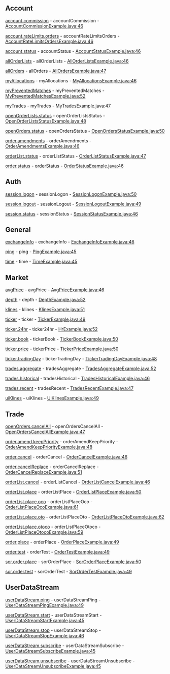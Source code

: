 ## Account

[account.commission](https://developers.binance.com/docs/binance-spot-api-docs/websocket-api/account-requests#account-commission-rates-user_data) - accountCommission - [AccountCommissionExample.java:46](/examples/spot/src/main/java/com/binance/connector/client/spot/websocket/api/account/AccountCommissionExample.java#L46)

[account.rateLimits.orders](https://developers.binance.com/docs/binance-spot-api-docs/websocket-api/account-requests#unfilled-order-count-user_data) - accountRateLimitsOrders - [AccountRateLimitsOrdersExample.java:46](/examples/spot/src/main/java/com/binance/connector/client/spot/websocket/api/account/AccountRateLimitsOrdersExample.java#L46)

[account.status](https://developers.binance.com/docs/binance-spot-api-docs/websocket-api/account-requests#account-information-user_data) - accountStatus - [AccountStatusExample.java:46](/examples/spot/src/main/java/com/binance/connector/client/spot/websocket/api/account/AccountStatusExample.java#L46)

[allOrderLists](https://developers.binance.com/docs/binance-spot-api-docs/websocket-api/account-requests#account-order-list-history-user_data) - allOrderLists - [AllOrderListsExample.java:46](/examples/spot/src/main/java/com/binance/connector/client/spot/websocket/api/account/AllOrderListsExample.java#L46)

[allOrders](https://developers.binance.com/docs/binance-spot-api-docs/websocket-api/account-requests#account-order-history-user_data) - allOrders - [AllOrdersExample.java:47](/examples/spot/src/main/java/com/binance/connector/client/spot/websocket/api/account/AllOrdersExample.java#L47)

[myAllocations](https://developers.binance.com/docs/binance-spot-api-docs/websocket-api/account-requests#account-allocations-user_data) - myAllocations - [MyAllocationsExample.java:46](/examples/spot/src/main/java/com/binance/connector/client/spot/websocket/api/account/MyAllocationsExample.java#L46)

[myPreventedMatches](https://developers.binance.com/docs/binance-spot-api-docs/websocket-api/account-requests#account-prevented-matches-user_data) - myPreventedMatches - [MyPreventedMatchesExample.java:52](/examples/spot/src/main/java/com/binance/connector/client/spot/websocket/api/account/MyPreventedMatchesExample.java#L52)

[myTrades](https://developers.binance.com/docs/binance-spot-api-docs/websocket-api/account-requests#account-trade-history-user_data) - myTrades - [MyTradesExample.java:47](/examples/spot/src/main/java/com/binance/connector/client/spot/websocket/api/account/MyTradesExample.java#L47)

[openOrderLists.status](https://developers.binance.com/docs/binance-spot-api-docs/websocket-api/account-requests#current-open-order-lists-user_data) - openOrderListsStatus - [OpenOrderListsStatusExample.java:48](/examples/spot/src/main/java/com/binance/connector/client/spot/websocket/api/account/OpenOrderListsStatusExample.java#L48)

[openOrders.status](https://developers.binance.com/docs/binance-spot-api-docs/websocket-api/account-requests#current-open-orders-user_data) - openOrdersStatus - [OpenOrdersStatusExample.java:50](/examples/spot/src/main/java/com/binance/connector/client/spot/websocket/api/account/OpenOrdersStatusExample.java#L50)

[order.amendments](https://developers.binance.com/docs/binance-spot-api-docs/websocket-api/account-requests#query-order-amendments-user_data) - orderAmendments - [OrderAmendmentsExample.java:46](/examples/spot/src/main/java/com/binance/connector/client/spot/websocket/api/account/OrderAmendmentsExample.java#L46)

[orderList.status](https://developers.binance.com/docs/binance-spot-api-docs/websocket-api/account-requests#query-order-list-user_data) - orderListStatus - [OrderListStatusExample.java:47](/examples/spot/src/main/java/com/binance/connector/client/spot/websocket/api/account/OrderListStatusExample.java#L47)

[order.status](https://developers.binance.com/docs/binance-spot-api-docs/websocket-api/account-requests#query-order-user_data) - orderStatus - [OrderStatusExample.java:46](/examples/spot/src/main/java/com/binance/connector/client/spot/websocket/api/account/OrderStatusExample.java#L46)

## Auth

[session.logon](https://developers.binance.com/docs/binance-spot-api-docs/websocket-api/authentication-requests#log-in-with-api-key-signed) - sessionLogon - [SessionLogonExample.java:50](/examples/spot/src/main/java/com/binance/connector/client/spot/websocket/api/auth/SessionLogonExample.java#L50)

[session.logout](https://developers.binance.com/docs/binance-spot-api-docs/websocket-api/authentication-requests#log-out-of-the-session) - sessionLogout - [SessionLogoutExample.java:49](/examples/spot/src/main/java/com/binance/connector/client/spot/websocket/api/auth/SessionLogoutExample.java#L49)

[session.status](https://developers.binance.com/docs/binance-spot-api-docs/websocket-api/authentication-requests#query-session-status) - sessionStatus - [SessionStatusExample.java:46](/examples/spot/src/main/java/com/binance/connector/client/spot/websocket/api/auth/SessionStatusExample.java#L46)

## General

[exchangeInfo](https://developers.binance.com/docs/binance-spot-api-docs/websocket-api/general-requests#exchange-information) - exchangeInfo - [ExchangeInfoExample.java:46](/examples/spot/src/main/java/com/binance/connector/client/spot/websocket/api/general/ExchangeInfoExample.java#L46)

[ping](https://developers.binance.com/docs/binance-spot-api-docs/websocket-api/general-requests#test-connectivity) - ping - [PingExample.java:45](/examples/spot/src/main/java/com/binance/connector/client/spot/websocket/api/general/PingExample.java#L45)

[time](https://developers.binance.com/docs/binance-spot-api-docs/websocket-api/general-requests#check-server-time) - time - [TimeExample.java:45](/examples/spot/src/main/java/com/binance/connector/client/spot/websocket/api/general/TimeExample.java#L45)

## Market

[avgPrice](https://developers.binance.com/docs/binance-spot-api-docs/websocket-api/market-data-requests#current-average-price) - avgPrice - [AvgPriceExample.java:46](/examples/spot/src/main/java/com/binance/connector/client/spot/websocket/api/market/AvgPriceExample.java#L46)

[depth](https://developers.binance.com/docs/binance-spot-api-docs/websocket-api/market-data-requests#order-book) - depth - [DepthExample.java:52](/examples/spot/src/main/java/com/binance/connector/client/spot/websocket/api/market/DepthExample.java#L52)

[klines](https://developers.binance.com/docs/binance-spot-api-docs/websocket-api/market-data-requests#klines) - klines - [KlinesExample.java:51](/examples/spot/src/main/java/com/binance/connector/client/spot/websocket/api/market/KlinesExample.java#L51)

[ticker](https://developers.binance.com/docs/binance-spot-api-docs/websocket-api/market-data-requests#rolling-window-price-change-statistics) - ticker - [TickerExample.java:49](/examples/spot/src/main/java/com/binance/connector/client/spot/websocket/api/market/TickerExample.java#L49)

[ticker.24hr](https://developers.binance.com/docs/binance-spot-api-docs/websocket-api/market-data-requests#24hr-ticker-price-change-statistics) - ticker24hr - [HrExample.java:52](/examples/spot/src/main/java/com/binance/connector/client/spot/websocket/api/market/HrExample.java#L52)

[ticker.book](https://developers.binance.com/docs/binance-spot-api-docs/websocket-api/market-data-requests#symbol-order-book-ticker) - tickerBook - [TickerBookExample.java:50](/examples/spot/src/main/java/com/binance/connector/client/spot/websocket/api/market/TickerBookExample.java#L50)

[ticker.price](https://developers.binance.com/docs/binance-spot-api-docs/websocket-api/market-data-requests#symbol-price-ticker) - tickerPrice - [TickerPriceExample.java:50](/examples/spot/src/main/java/com/binance/connector/client/spot/websocket/api/market/TickerPriceExample.java#L50)

[ticker.tradingDay](https://developers.binance.com/docs/binance-spot-api-docs/websocket-api/market-data-requests#trading-day-ticker) - tickerTradingDay - [TickerTradingDayExample.java:48](/examples/spot/src/main/java/com/binance/connector/client/spot/websocket/api/market/TickerTradingDayExample.java#L48)

[trades.aggregate](https://developers.binance.com/docs/binance-spot-api-docs/websocket-api/market-data-requests#aggregate-trades) - tradesAggregate - [TradesAggregateExample.java:52](/examples/spot/src/main/java/com/binance/connector/client/spot/websocket/api/market/TradesAggregateExample.java#L52)

[trades.historical](https://developers.binance.com/docs/binance-spot-api-docs/websocket-api/market-data-requests#historical-trades) - tradesHistorical - [TradesHistoricalExample.java:46](/examples/spot/src/main/java/com/binance/connector/client/spot/websocket/api/market/TradesHistoricalExample.java#L46)

[trades.recent](https://developers.binance.com/docs/binance-spot-api-docs/websocket-api/market-data-requests#recent-trades) - tradesRecent - [TradesRecentExample.java:47](/examples/spot/src/main/java/com/binance/connector/client/spot/websocket/api/market/TradesRecentExample.java#L47)

[uiKlines](https://developers.binance.com/docs/binance-spot-api-docs/websocket-api/market-data-requests#ui-klines) - uiKlines - [UiKlinesExample.java:49](/examples/spot/src/main/java/com/binance/connector/client/spot/websocket/api/market/UiKlinesExample.java#L49)

## Trade

[openOrders.cancelAll](https://developers.binance.com/docs/binance-spot-api-docs/websocket-api/trading-requests#cancel-open-orders-trade) - openOrdersCancelAll - [OpenOrdersCancelAllExample.java:47](/examples/spot/src/main/java/com/binance/connector/client/spot/websocket/api/trade/OpenOrdersCancelAllExample.java#L47)

[order.amend.keepPriority](https://developers.binance.com/docs/binance-spot-api-docs/websocket-api/trading-requests#order-amend-keep-priority-trade) - orderAmendKeepPriority - [OrderAmendKeepPriorityExample.java:48](/examples/spot/src/main/java/com/binance/connector/client/spot/websocket/api/trade/OrderAmendKeepPriorityExample.java#L48)

[order.cancel](https://developers.binance.com/docs/binance-spot-api-docs/websocket-api/trading-requests#cancel-order-trade) - orderCancel - [OrderCancelExample.java:46](/examples/spot/src/main/java/com/binance/connector/client/spot/websocket/api/trade/OrderCancelExample.java#L46)

[order.cancelReplace](https://developers.binance.com/docs/binance-spot-api-docs/websocket-api/trading-requests#cancel-and-replace-order-trade) - orderCancelReplace - [OrderCancelReplaceExample.java:51](/examples/spot/src/main/java/com/binance/connector/client/spot/websocket/api/trade/OrderCancelReplaceExample.java#L51)

[orderList.cancel](https://developers.binance.com/docs/binance-spot-api-docs/websocket-api/trading-requests#cancel-order-list-trade) - orderListCancel - [OrderListCancelExample.java:46](/examples/spot/src/main/java/com/binance/connector/client/spot/websocket/api/trade/OrderListCancelExample.java#L46)

[orderList.place](https://developers.binance.com/docs/binance-spot-api-docs/websocket-api/trading-requests#place-new-oco---deprecated-trade) - orderListPlace - [OrderListPlaceExample.java:50](/examples/spot/src/main/java/com/binance/connector/client/spot/websocket/api/trade/OrderListPlaceExample.java#L50)

[orderList.place.oco](https://developers.binance.com/docs/binance-spot-api-docs/websocket-api/trading-requests#place-new-order-list---oco-trade) - orderListPlaceOco - [OrderListPlaceOcoExample.java:61](/examples/spot/src/main/java/com/binance/connector/client/spot/websocket/api/trade/OrderListPlaceOcoExample.java#L61)

[orderList.place.oto](https://developers.binance.com/docs/binance-spot-api-docs/websocket-api/trading-requests#place-new-order-list---oto-trade) - orderListPlaceOto - [OrderListPlaceOtoExample.java:62](/examples/spot/src/main/java/com/binance/connector/client/spot/websocket/api/trade/OrderListPlaceOtoExample.java#L62)

[orderList.place.otoco](https://developers.binance.com/docs/binance-spot-api-docs/websocket-api/trading-requests#place-new-order-list---otoco-trade) - orderListPlaceOtoco - [OrderListPlaceOtocoExample.java:59](/examples/spot/src/main/java/com/binance/connector/client/spot/websocket/api/trade/OrderListPlaceOtocoExample.java#L59)

[order.place](https://developers.binance.com/docs/binance-spot-api-docs/websocket-api/trading-requests#place-new-order-trade) - orderPlace - [OrderPlaceExample.java:49](/examples/spot/src/main/java/com/binance/connector/client/spot/websocket/api/trade/OrderPlaceExample.java#L49)

[order.test](https://developers.binance.com/docs/binance-spot-api-docs/websocket-api/trading-requests#test-new-order-trade) - orderTest - [OrderTestExample.java:49](/examples/spot/src/main/java/com/binance/connector/client/spot/websocket/api/trade/OrderTestExample.java#L49)

[sor.order.place](https://developers.binance.com/docs/binance-spot-api-docs/websocket-api/trading-requests#place-new-order-using-sor-trade) - sorOrderPlace - [SorOrderPlaceExample.java:50](/examples/spot/src/main/java/com/binance/connector/client/spot/websocket/api/trade/SorOrderPlaceExample.java#L50)

[sor.order.test](https://developers.binance.com/docs/binance-spot-api-docs/websocket-api/trading-requests#test-new-order-using-sor-trade) - sorOrderTest - [SorOrderTestExample.java:49](/examples/spot/src/main/java/com/binance/connector/client/spot/websocket/api/trade/SorOrderTestExample.java#L49)

## UserDataStream

[userDataStream.ping](https://developers.binance.com/docs/binance-spot-api-docs/websocket-api/user-Data-Stream-requests#ping-user-data-stream-user_stream) - userDataStreamPing - [UserDataStreamPingExample.java:49](/examples/spot/src/main/java/com/binance/connector/client/spot/websocket/api/userdatastream/UserDataStreamPingExample.java#L49)

[userDataStream.start](https://developers.binance.com/docs/binance-spot-api-docs/websocket-api/user-Data-Stream-requests#start-user-data-stream-user_stream) - userDataStreamStart - [UserDataStreamStartExample.java:45](/examples/spot/src/main/java/com/binance/connector/client/spot/websocket/api/userdatastream/UserDataStreamStartExample.java#L45)

[userDataStream.stop](https://developers.binance.com/docs/binance-spot-api-docs/websocket-api/user-Data-Stream-requests#stop-user-data-stream-user_stream) - userDataStreamStop - [UserDataStreamStopExample.java:46](/examples/spot/src/main/java/com/binance/connector/client/spot/websocket/api/userdatastream/UserDataStreamStopExample.java#L46)

[userDataStream.subscribe](https://developers.binance.com/docs/binance-spot-api-docs/websocket-api/user-Data-Stream-requests#subscribe-to-user-data-stream-user_stream) - userDataStreamSubscribe - [UserDataStreamSubscribeExample.java:45](/examples/spot/src/main/java/com/binance/connector/client/spot/websocket/api/userdatastream/UserDataStreamSubscribeExample.java#L45)

[userDataStream.unsubscribe](https://developers.binance.com/docs/binance-spot-api-docs/websocket-api/user-Data-Stream-requests#unsubscribe-from-user-data-stream-user_stream) - userDataStreamUnsubscribe - [UserDataStreamUnsubscribeExample.java:45](/examples/spot/src/main/java/com/binance/connector/client/spot/websocket/api/userdatastream/UserDataStreamUnsubscribeExample.java#L45)


